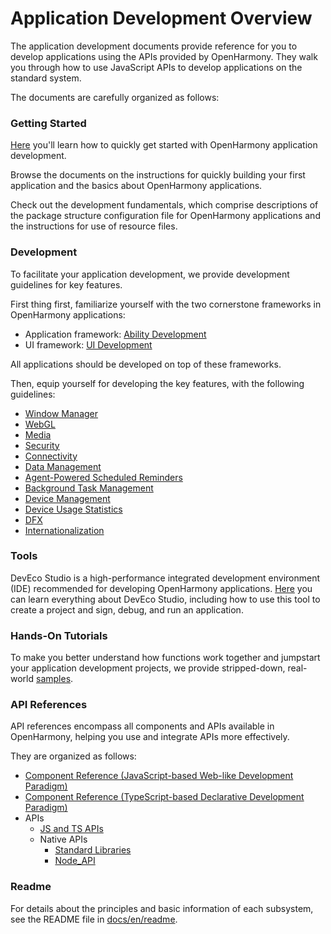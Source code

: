 # Application Development Overview

The application development documents provide reference for you to develop applications using the APIs provided by OpenHarmony. They walk you through how to use JavaScript APIs to develop applications on the standard system.

The documents are carefully organized as follows:

### Getting Started

[Here](quick-start/Readme-EN.md) you'll learn how to quickly get started with OpenHarmony application development.

Browse the documents on the instructions for quickly building your first application and the basics about OpenHarmony applications.

Check out the development fundamentals, which comprise descriptions of the package structure configuration file for OpenHarmony applications and the instructions for use of resource files.

### Development

To facilitate your application development, we provide development guidelines for key features.

First thing first, familiarize yourself with the two cornerstone frameworks in OpenHarmony applications:

- Application framework: [Ability Development](ability/Readme-EN.md)
- UI framework: [UI Development](ui/Readme-EN.md)

All applications should be developed on top of these frameworks.

Then, equip yourself for developing the key features, with the following guidelines:
- [Window Manager](windowmanager/Readme-EN.md)
- [WebGL](webgl/Readme-EN.md)
- [Media](media/Readme-EN.md)
- [Security](security/Readme-EN.md)
- [Connectivity](connectivity/Readme-EN.md)
- [Data Management](database/Readme-EN.md)
- [Agent-Powered Scheduled Reminders](background-agent-scheduled-reminder/Readme-EN.md)
- [Background Task Management](background-task-management/Readme-EN.md)
- [Device Management](device/Readme-EN.md)
- [Device Usage Statistics](device-usage-statistics/Readme-EN.md)
- [DFX](dfx/Readme-EN.md)
- [Internationalization](internationalization/Readme-EN.md)

### Tools

DevEco Studio is a high-performance integrated development environment (IDE) recommended for developing OpenHarmony applications.
[Here](https://developer.harmonyos.com/en/docs/documentation/doc-guides/ohos-deveco-studio-overview-0000001263280421) you can learn everything about DevEco Studio, including how to use this tool to create a project and sign, debug, and run an application.

### Hands-On Tutorials

To make you better understand how functions work together and jumpstart your application development projects, we provide stripped-down, real-world [samples](https://gitee.com/openharmony/app_samples/blob/master/README.md).

### API References

API references encompass all components and APIs available in OpenHarmony, helping you use and integrate APIs more effectively.

They are organized as follows:
-   [Component Reference (JavaScript-based Web-like Development Paradigm)](reference/arkui-js/Readme-EN.md)
-   [Component Reference (TypeScript-based Declarative Development Paradigm)](reference/arkui-ts/Readme-EN.md)
-   APIs
    - [JS and TS APIs](reference/apis/Readme-CN.md)
    - Native APIs
      -   [Standard Libraries](reference/native-lib/third_party_libc/musl.md)
      -   [Node_API](reference/native-lib/third_party_napi/napi.md)


### Readme

For details about the principles and basic information of each subsystem, see the README file in [docs/en/readme](../readme).
